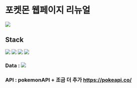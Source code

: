 # 포켓몬 웹페이지 리뉴얼
<img src="https://github.com/Kdddru/pokemonPage/assets/125441996/e70534f9-1401-405f-8227-fecab8e8f01b">

## Stack
<div>
  <img src="https://img.shields.io/badge/React-61DAFB?style=flat&logo=React&logoColor=white"/>
  <img src="https://img.shields.io/badge/Javascript-F7DF1E?style=flat&logo=Javascript&logoColor=white"/>
  <img src="https://img.shields.io/badge/HTML5-E34F26?style=flat&logo=HTML5&logoColor=white"/>
  <img src="https://img.shields.io/badge/CSS3-1572B6?style=flat&logo=CSS3&logoColor=white"/>
  
  ### Data : <img src="https://img.shields.io/badge/Json-000000?style=flat&logo=Json&logoColor=white"/>
  ### API : pokemonAPI + 조금 더 추가 <a href="https://pokeapi.co/">https://pokeapi.co/</a>
</div>
